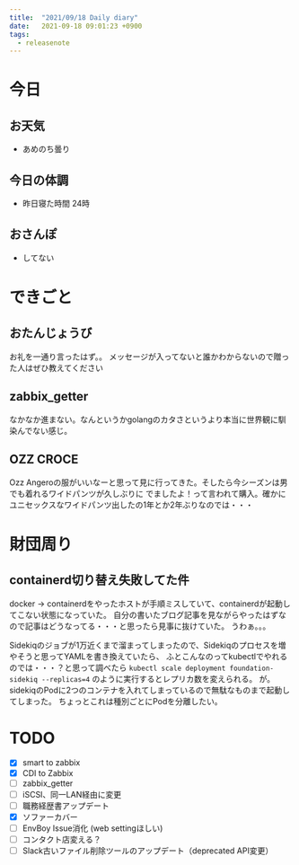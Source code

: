 ```yaml
---
title:  "2021/09/18 Daily diary"
date:   2021-09-18 09:01:23 +0900
tags:
  - releasenote
---
```

# 今日

## お天気

* あめのち曇り

## 今日の体調

* 昨日寝た時間 24時

## おさんぽ

* してない

# できごと

## おたんじょうび

お礼を一通り言ったはず。。 メッセージが入ってないと誰かわからないので贈った人はぜひ教えてください

## zabbix_getter

なかなか進まない。なんというかgolangのカタさというより本当に世界観に馴染んでない感じ。

## OZZ CROCE

Ozz Angeroの服がいいなーと思って見に行ってきた。そしたら今シーズンは男でも着れるワイドパンツが久しぶりに
でましたよ！って言われて購入。確かにユニセックスなワイドパンツ出したの1年とか2年ぶりなのでは・・・

# 財団周り

## containerd切り替え失敗してた件

docker -> containerdをやったホストが手順ミスしていて、containerdが起動してこない状態になっていた。
自分の書いたブログ記事を見ながらやったはずなので記事はどうなってる・・・と思ったら見事に抜けていた。
うわぁ。。。

Sidekiqのジョブが1万近くまで溜まってしまったので、Sidekiqのプロセスを増やそうと思ってYAMLを書き換えていたら、
ふとこんなのってkubectlでやれるのでは・・・？と思って調べたら
`kubectl scale deployment foundation-sidekiq --replicas=4` のように実行するとレプリカ数を変えられる。
が。 sidekiqのPodに2つのコンテナを入れてしまっているので無駄なものまで起動してしまった。
ちょっとこれは種別ごとにPodを分離したい。

# TODO 

- [x] smart to zabbix
- [x] CDI to Zabbix
- [ ] zabbix_getter
- [ ] iSCSI、同一LAN経由に変更
- [ ] 職務経歴書アップデート
- [x] ソファーカバー
- [ ] EnvBoy Issue消化 (web settingほしい)
- [ ] コンタクト店変える？
- [ ] Slack古いファイル削除ツールのアップデート（deprecated API変更）
